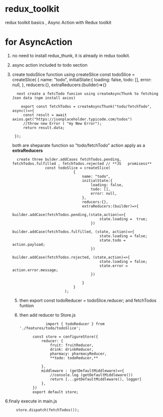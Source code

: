 # redux_toolkit
redux toolkit basics , Async Action with Redux toolkit
# for AsyncAction
1. no need to install redux_thunk, it  is already in  redux toolkit.
2. async action included to todo section
3. 
      create todoSlice function using createSlice
          const todoSlice = createSlice(
              {
                  name: "todo",
                  initialState:{
                      loading: false,
                      todo: [],
                      error: null,
                  },
                  reducers:{},
                  extraReducers:(builder)=>{}
   
         next create a fetcTodo funcion using createAsyncThunk to fetching Json data (npm install axios)

           export const fetchTodos = createAsyncThunk("todo/fetchTodo", async()=>{
            const result = await axios.get("https://jsonplaceholder.typicode.com/todos")
            //throw new Error ( "my New Error");
            return result.data;
        
        });
    both are sheparate function so "todo/fetchTodo" action apply as a **extraReducers**
   
         create three bulder.addCases fetchTodos.pending, fetchTodos.fulfilled , fetchTodos.rejected // **JS   promisess**
                      const todoSlice = createSlice(
                                   {
                                       name: "todo",
                                       initialState:{
                                           loading: false,
                                           todo: [],
                                           error: null,
                                       },
                                       reducers:{},
                                       extraReducers:(builder)=>{
                                           builder.addCase(fetchTodos.pending,(state,action)=>{
                                               state.loading =  true;
                                           })
                                           builder.addCase(fetchTodos.fulfilled, (state, action)=>{
                                               state.loading = false;
                                               state.todo = action.payload;
                                           })
                                           builder.addCase(fetchTodos.rejected, (state,action)=>{
                                               state.loading = false;
                                               state.error = action.error.message;
                                           })
                               
                                       }
                                   }
                               );
   5. then  export const todoReducer = todoSlice.reducer;   and fetchTodos funtion
   6. then add reducer to Store.js
      
                      import { todoReducer } from './features/todo/todoSlice';
                
                const store = configureStore({
                    reducer: {
                        fruit: fruitReducer,
                        drink: drinkReducer,
                        pharmacy: pharmacyReducer,
                        **todo: todoReducer,**
                        
                    },
                    middleware : (getDefaultMiddleware)=>{
                        //console.log (getDefaultMiddleware())
                        return [...getDefaultMiddleware(), logger]
                    },
                })
                export default store;
      
  6.finaly execute in main.js
  
         store.dispatch(fetchTodos());
 
